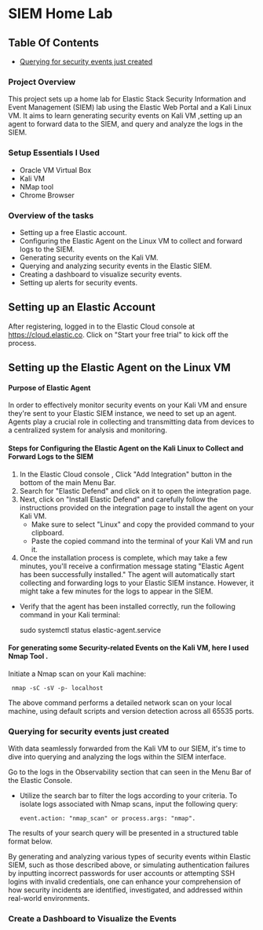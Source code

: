 #  SIEM Home Lab
## Table Of Contents
- [Querying for security events just created](#querying-for-security-events-just-created)
### Project Overview

This project sets up a home lab for Elastic Stack Security Information and Event Management (SIEM) lab using the Elastic Web Portal and a Kali Linux VM. It aims to learn generating security events on Kali VM ,setting up an agent to forward data to the SIEM, and query and analyze the logs in the SIEM.

### Setup Essentials I Used
- Oracle VM Virtual Box
- Kali VM
- NMap tool
- Chrome Browser
  
### Overview of the tasks

- Setting up a free Elastic account.
- Configuring the Elastic Agent on the Linux VM to collect and forward logs to the SIEM.
- Generating security events on the Kali VM.
- Querying and analyzing security events in the Elastic SIEM.
- Creating a dashboard to visualize security events.
- Setting up alerts for security events.

## Setting up an Elastic Account
After registering, logged in to the Elastic Cloud console at https://cloud.elastic.co. Click on "Start your free trial" to kick off the process.

## Setting up the Elastic Agent on the Linux VM 

#### Purpose of Elastic Agent

In order to effectively monitor security events on your Kali VM and ensure they're sent to your Elastic SIEM instance, we need to set up an agent. Agents play a crucial role in collecting and transmitting data from devices to a centralized system for analysis and monitoring.

#### Steps for Configuring the Elastic Agent on the Kali Linux to Collect and Forward Logs to the SIEM
1. In the Elastic Cloud console , Click "Add Integration" button in the bottom of the main Menu Bar.
2. Search for "Elastic Defend" and click on it to open the integration page.
3. Next, click on "Install Elastic Defend" and carefully follow the instructions provided on the integration page to install the agent on your Kali VM.
   - Make sure to select "Linux" and copy the provided command to your clipboard.
   - Paste the copied command into the terminal of your Kali VM and run it.
4. Once the installation process is complete, which may take a few minutes, you'll receive a confirmation message stating "Elastic Agent has been successfully installed." The agent will automatically start collecting and forwarding logs to your Elastic SIEM instance. However, it might take a few minutes for the logs to appear in the SIEM.
- Verify that the agent has been installed correctly, run the following command in your Kali terminal:
  
   sudo systemctl status elastic-agent.service
#### For generating some Security-related Events on the Kali VM, here I used Nmap Tool .
Initiate a Nmap scan on your Kali machine:
```nmap
 nmap -sC -sV -p- localhost
```
The above command performs a detailed network scan on your local machine, using default scripts and version detection across all 65535 ports.

### Querying for security events just created
With data seamlessly forwarded from the Kali VM to our SIEM, it's time to dive into querying and analyzing the logs within the SIEM interface.

Go to the logs in the Observability section that can seen in the Menu Bar of the Elastic Console.

- Utilize the search bar to filter the logs according to your criteria. To isolate logs associated with Nmap scans, input the following query:
   ```
  event.action: "nmap_scan" or process.args: "nmap".
   ```

The results of your search query will be presented in a structured table format below.

By generating and analyzing various types of security events within Elastic SIEM, such as those described above, or simulating authentication failures by inputting incorrect passwords for user accounts or attempting SSH logins with invalid credentials, one can enhance your comprehension of how security incidents are identified, investigated, and addressed within real-world environments.

### Create a Dashboard to Visualize the Events



